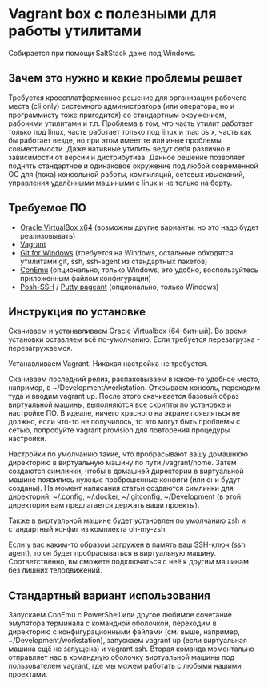 # Vagrant box с полезными для работы утилитами

Собирается при помощи SaltStack даже под Windows.
 
## Зачем это нужно и какие проблемы решает

Требуется кроссплатформенное решение для организации рабочего места (cli only) системного администратора (или оператора, но и программисту тоже пригодится) со стандартным окружением, рабочими утилитами и т.п. Проблема в том, что часть утилит работает только под linux, часть работает только под linux и mac os x, часть как бы работает везде, но при этом имеет те или иные проблемы совместимости. Даже нативные утилиты ведут себя различно в зависимости от версии и дистрибутива. Данное решение позволяет поднять стандартное и одинаковое окружение под любой современной ОС для (пока) консольной работы, компиляций, сетевых изысканий, управления удалёнными машиными с linux и не только на борту.
 
## Требуемое ПО

 * [Oracle VirtualBox x64](https://www.virtualbox.org/) (возможны другие варианты, но это надо будет реализовывать)
 * [Vagrant](https://www.vagrantup.com/)
 * [Git for Windows](http://git-for-windows.github.io/) (требуется на Windows, остальные обходятся утилитами git, ssh, ssh-agent из стандартных пакетов)
 * [ConEmu](http://conemu.github.io/ru/index.html) (опционально, только Windows, это удобно, воспользуйтесь приложенным файлом конфигурации)
 * [Posh-SSH](https://github.com/darkoperator/Posh-SSH) / [Putty pageant](http://www.chiark.greenend.org.uk/~sgtatham/putty/download.html) (опционально, только Windows)

## Инструкция по установке

Скачиваем и устанавливаем Oracle Virtualbox (64-битный). Во время установки оставляем всё по-умолчанию. Если требуется перезагрузка - перезагружаемся.

Устанавливаем Vagrant. Никакая настройка не требуется.

Скачиваем последний релиз, распаковываем в какое-то удобное место, например, в ~/Development/workstation. Открываем консоль, переходим туда и вводим vagrant up. После этого скачивается базовый образ виртуальной машины, выполняются все скрипты по установке и настройке ПО. В идеале, ничего краcного на экране появляться не должно, если что-то не получилось, то это могут быть проблемы с сетью, попробуйте vagrant provision для повторения процедуры настройки.

Настройки по умолчанию такие, что пробрасывают вашу домашнюю директорию в виртуальную машину по пути /vagrant/home. Затем создаются симлинки, чтобы в домашней директории в виртуальной машине появились нужные проброшенные конфиги (или они будут созданы). На момент написания статьи создаются симлинки для директорий: ~/.config, ~/.docker, ~/.gitconfig, ~/Development (в этой директории вам предлагается держать ваши проекты).

Также в виртуальной машине будет установлен по умолчанию zsh и стандартный конфиг из комплекта oh-my-zsh.

Если у вас каким-то образом загружен в память ваш SSH-ключ (ssh agent), то он будет пробрасываться в виртуальную машину. Соответственно, вы сможете подключаться с неё к другим машинам без лишних телодвижений.

## Стандартный вариант использования

Запускаем ConEmu с PowerShell или другое любимое сочетание эмулятора терминала с командной оболочкой, переходим в директорию с конфигурационными файлами (см. выше, например, ~/Development/workstation), запускаем vagrant up (если виртуальная машина ещё не запущена) и vagrant ssh. Вторая команда моментально отправляет нас в командную оболочку виртуальной машины под пользователем vagrant, где мы можем работать с любыми нашими проектами.
